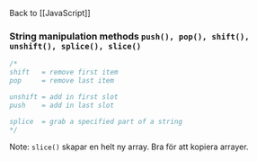 Back to [[JavaScript]]
### String manipulation methods `push(), pop(), shift(), unshift(), splice(), slice()`

```javascript
/*
shift   = remove first item
pop     = remove last item

unshift = add in first slot
push    = add in last slot

splice  = grab a specified part of a string
*/
```

Note: `slice()` skapar en helt ny array. Bra för att kopiera arrayer.